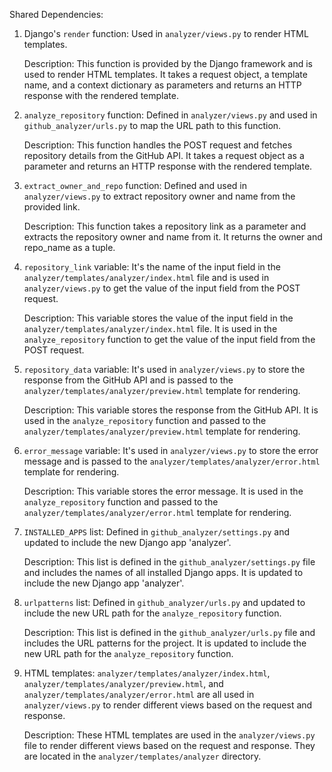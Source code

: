 Shared Dependencies:

1. Django's `render` function: Used in `analyzer/views.py` to render HTML templates.

   Description: This function is provided by the Django framework and is used to render HTML templates. It takes a request object, a template name, and a context dictionary as parameters and returns an HTTP response with the rendered template.

2. `analyze_repository` function: Defined in `analyzer/views.py` and used in `github_analyzer/urls.py` to map the URL path to this function.

   Description: This function handles the POST request and fetches repository details from the GitHub API. It takes a request object as a parameter and returns an HTTP response with the rendered template.

3. `extract_owner_and_repo` function: Defined and used in `analyzer/views.py` to extract repository owner and name from the provided link.

   Description: This function takes a repository link as a parameter and extracts the repository owner and name from it. It returns the owner and repo_name as a tuple.

4. `repository_link` variable: It's the name of the input field in the `analyzer/templates/analyzer/index.html` file and is used in `analyzer/views.py` to get the value of the input field from the POST request.

   Description: This variable stores the value of the input field in the `analyzer/templates/analyzer/index.html` file. It is used in the `analyze_repository` function to get the value of the input field from the POST request.

5. `repository_data` variable: It's used in `analyzer/views.py` to store the response from the GitHub API and is passed to the `analyzer/templates/analyzer/preview.html` template for rendering.

   Description: This variable stores the response from the GitHub API. It is used in the `analyze_repository` function and passed to the `analyzer/templates/analyzer/preview.html` template for rendering.

6. `error_message` variable: It's used in `analyzer/views.py` to store the error message and is passed to the `analyzer/templates/analyzer/error.html` template for rendering.

   Description: This variable stores the error message. It is used in the `analyze_repository` function and passed to the `analyzer/templates/analyzer/error.html` template for rendering.

7. `INSTALLED_APPS` list: Defined in `github_analyzer/settings.py` and updated to include the new Django app 'analyzer'.

   Description: This list is defined in the `github_analyzer/settings.py` file and includes the names of all installed Django apps. It is updated to include the new Django app 'analyzer'.

8. `urlpatterns` list: Defined in `github_analyzer/urls.py` and updated to include the new URL path for the `analyze_repository` function.

   Description: This list is defined in the `github_analyzer/urls.py` file and includes the URL patterns for the project. It is updated to include the new URL path for the `analyze_repository` function.

9. HTML templates: `analyzer/templates/analyzer/index.html`, `analyzer/templates/analyzer/preview.html`, and `analyzer/templates/analyzer/error.html` are all used in `analyzer/views.py` to render different views based on the request and response.

   Description: These HTML templates are used in the `analyzer/views.py` file to render different views based on the request and response. They are located in the `analyzer/templates/analyzer` directory.